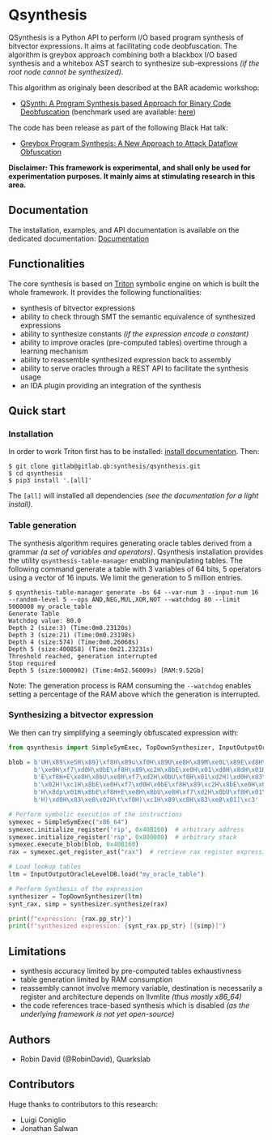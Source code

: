 # Qsynthesis

QSynthesis is a Python API to perform I/O based program synthesis
of bitvector expressions. It aims at facilitating code deobfuscation.
The algorithm is greybox approach combining both a blackbox I/O based
synthesis and a whitebox AST search to synthesize sub-expressions *(if
the root node cannot be synthesized)*. 

This algorithm as originaly been described at the BAR academic workshop:

* [QSynth: A Program Synthesis based Approach for Binary Code Deobfuscation](https://archive.bar/pdfs/bar2020-preprint9.pdf)
  (benchmark used are available: [here](https://github.com/werew/qsynth-artifacts))

The code has been release as part of the following Black Hat talk:

* [Greybox Program Synthesis: A New Approach to Attack Dataflow Obfuscation](https://www.blackhat.com/us-21/briefings/schedule/index.html#greybox-program-synthesis-a-new-approach-to-attack-dataflow-obfuscation-22930)

**Disclaimer: This framework is experimental, and shall only be used for experimentation purposes.
It mainly aims at stimulating research in this area.**


## Documentation

The installation, examples, and API documentation is available on the dedicated documentation: [Documentation](https://quarkslab.github.io/qsynthesis)


## Functionalities

The core synthesis is based on [Triton](https://triton.quarkslab.com) symbolic engine on which is built
the whole framework. It provides the following functionalities:

* synthesis of bitvector expressions
* ability to check through SMT the semantic equivalence of synthesized expressions
* ability to synthesize constants *(if the expression encode a constant)*
* ability to improve oracles (pre-computed tables) overtime through a learning mechanism
* ability to reassemble synthesized expression back to assembly
* ability to serve oracles through a REST API to facilitate the synthesis usage  
* an IDA plugin providing an integration of the synthesis


## Quick start

### Installation

In order to work Triton first has to be installed: [install documentation]().
Then:

    $ git clone gitlab@gitlab.qb:synthesis/qsynthesis.git
    $ cd qsynthesis
    $ pip3 install '.[all]'

The ``[all]`` will installed all dependencies *(see the documentation for a light install)*.

### Table generation

The synthesis algorithm requires generating oracle tables derived from a grammar *(a
set of variables and operators)*. Qsynthesis installation provides the utility ``qsynthesis-table-manager``
enabling manipulating tables. The following command generate a table with 3 variables of 64 bits,
5 operators using a vector of 16 inputs. We limit the generation to 5 million entries.

    $ qsynthesis-table-manager generate -bs 64 --var-num 3 --input-num 16 --random-level 5 --ops AND,NEG,MUL,XOR,NOT --watchdog 80 --limit 5000000 my_oracle_table
    Generate Table
    Watchdog value: 80.0
    Depth 2 (size:3) (Time:0m0.23120s)
    Depth 3 (size:21) (Time:0m0.23198s)
    Depth 4 (size:574) (Time:0m0.26068s)
    Depth 5 (size:400858) (Time:0m21.23231s)
    Threshold reached, generation interrupted
    Stop required
    Depth 5 (size:5000002) (Time:4m52.56009s) [RAM:9.52Gb]



Note: The generation process is RAM consuming the ``--watchdog`` enables setting a
percentage of the RAM above which the generation is interrupted.

### Synthesizing a bitvector expression

We then can try simplifying a seemingly obfuscated expression with:

```python
from qsynthesis import SimpleSymExec, TopDownSynthesizer, InputOutputOracleLevelDB

blob = b'UH\x89\xe5H\x89}\xf8H\x89u\xf0H\x89U\xe8H\x89M\xe0L\x89E\xd8H\x8bE' \
       b'\xe0H\xf7\xd0H\x0bE\xf8H\x89\xc2H\x8bE\xe0H\x01\xd0H\x8dH\x01H\x8b' \
       b'E\xf8H+E\xe8H\x8bU\xe8H\xf7\xd2H\x0bU\xf8H\x01\xd2H)\xd0H\x83\xe8' \
       b'\x02H!\xc1H\x8bE\xe0H\xf7\xd0H\x0bE\xf8H\x89\xc2H\x8bE\xe0H\x01\xd0' \
       b'H\x8dp\x01H\x8bE\xf8H+E\xe8H\x8bU\xe8H\xf7\xd2H\x0bU\xf8H\x01\xd2' \
       b'H)\xd0H\x83\xe8\x02H\t\xf0H)\xc1H\x89\xc8H\x83\xe8\x01]\xc3'

# Perform symbolic execution of the instructions
symexec = SimpleSymExec("x86_64")
symexec.initialize_register('rip', 0x40B160)  # arbitrary address
symexec.initialize_register('rsp', 0x800000)  # arbitrary stack
symexec.execute_blob(blob, 0x40B160)
rax = symexec.get_register_ast("rax")  # retrieve rax register expressions

# Load lookup tables
ltm = InputOutputOracleLevelDB.load("my_oracle_table")

# Perform Synthesis of the expression
synthesizer = TopDownSynthesizer(ltm)
synt_rax, simp = synthesizer.synthesize(rax)

print(f"expression: {rax.pp_str}")
print(f"synthesized expression: {synt_rax.pp_str} [{simp}]")
```

## Limitations

* synthesis accuracy limited by pre-computed tables exhaustivness
* table generation limited by RAM consumption
* reassembly cannot involve memory variable, destination is necessarily a register and
  architecture depends on llvmlite *(thus mostly x86_64)*
* the code references trace-based synthesis which is disabled *(as the underlying
  framework is not yet open-source)*  

## Authors

* Robin David (@RobinDavid), Quarkslab

## Contributors

Huge thanks to contributors to this research:

* Luigi Coniglio
* Jonathan Salwan
